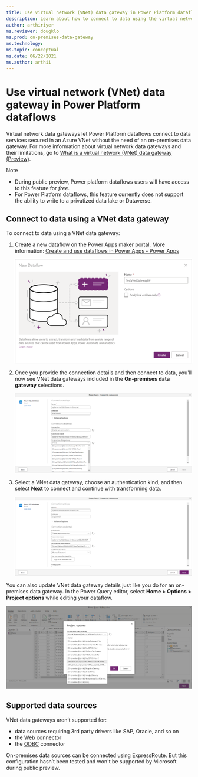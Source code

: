 ```yaml
---
title: Use virtual network (VNet) data gateway in Power Platform dataflows
description: Learn about how to connect to data using the virtual network (VNet) data gateway, along with details of supported data sources.
author: arthiriyer
ms.reviewer: dougklo
ms.prod: on-premises-data-gateway
ms.technology:
ms.topic: conceptual
ms.date: 06/22/2021
ms.author: arthii
---
```


# Use virtual network (VNet) data gateway in Power Platform dataflows

Virtual network data gateways let Power Platform dataflows connect to data services secured in an Azure VNet without the need of an on-premises data gateway. For more information about virtual network data gateways and their limitations, go to [What is a virtual network (VNet) data gateway (Preview)](what-is.md).

>[!Note]
>
>* During public preview, Power platform dataflows users will have access to this feature for *free*.
>* For Power Platform dataflows, this feature currently does not support the ability to write to a privatized data lake or Dataverse.

## Connect to data using a VNet data gateway

To connect to data using a VNet data gateway:

1. Create a new dataflow on the Power Apps maker portal. More information: [Create and use dataflows in Power Apps - Power Apps](/powerapps/maker/data-platform/create-and-use-dataflows)

   ![Screenshot showing the New Dataflow dialog box in Power Apps, with the name of the new dataflow entered in the Name text box](media/create-a-new-dataflow.png)

2. Once you provide the connection details and then connect to data, you'll now see VNet data gateways included in the **On-premises data gateway** selections.

   ![Screenshot showing the Power Query connect to data source dialog box with VNet data gateway names included in the on-premises data gateway selection box](media/vnet-gateway-selections.png)

3. Select a VNet data gateway, choose an authentication kind, and then select **Next** to connect and continue with transforming data.

   ![Screenshot showing the Power Query connect to data source dialog box with the VNet data gateway name selected, the user signed in, and ready to select the Next button](media/finishing-vnet-connection.png)

You can also update VNet data gateway details just like you do for an on-premises data gateway. In the Power Query editor, select **Home > Options > Project options** while editing your dataflow.

   ![Screenshot showing the Power Query Project options dialog box that contains the VNet data gateway options you can change while editing your dataflow](media/project-options-gateway.png)

## Supported data sources

VNet data gateways aren’t supported for:

* data sources requiring 3rd party drivers like SAP, Oracle, and so on
* the [Web](/power-query/connectors/web/web) connector
* the [ODBC](/power-query/connectors/odbc) connector

On-premises data sources can be connected using ExpressRoute. But this configuration hasn’t been tested and won't be supported by Microsoft during public preview.
